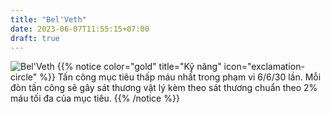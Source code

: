 ```yaml
---
title: "Bel'Veth"
date: 2023-06-07T11:55:15+07:00
draft: true
---
```

![Bel'Veth](https://storage.googleapis.com/www.publish.nocodesites.co.uk/prod/2542/files/d0188f365d89b6454bea06e42d2db8618f2274cfe84cc94abe59e86ec42d64cbc02f8a166c3833b6b889cb5b7e301282cf6affb202c651efde3a709e54e1f67c.png)
{{% notice color="gold" title="Kỹ năng" icon="exclamation-circle" %}}
Tấn công mục tiêu thấp máu nhất trong phạm vi 6/6/30 lần. Mỗi đòn tấn công sẽ gây sát thương vật lý kèm theo sát thương chuẩn theo 2% máu tối đa của mục tiêu.
{{% /notice %}}

